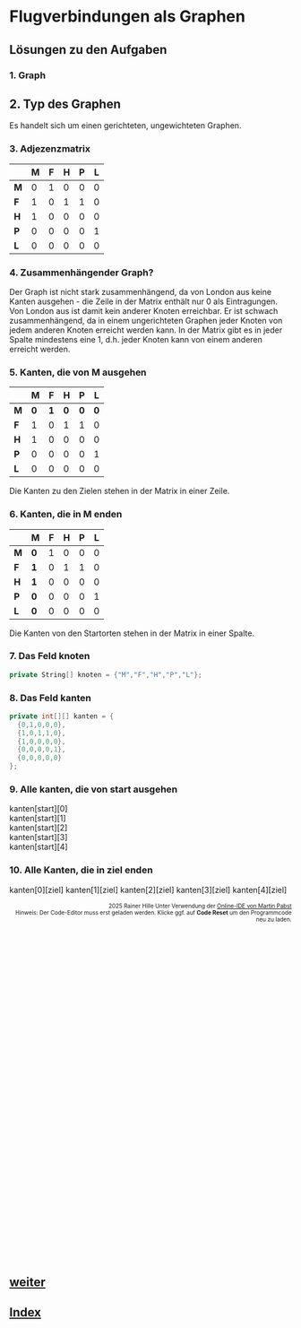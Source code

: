   <meta charset="utf-8" />
  <title>Informatik</title>
  <link rel="stylesheet" href="https://Hi2272.github.io/StyleMD.css">
 
# Flugverbindungen als Graphen
## Lösungen zu den Aufgaben
### 1. Graph  


## 2. Typ des Graphen
Es handelt sich um einen gerichteten, ungewichteten Graphen.

### 3. Adjezenzmatrix
   
||M|F|H|P|L|
|---|---|---|---|---|---|
|**M**|0|1|0|0|0|
|**F**|1|0|1|1|0|
|**H**|1|0|0|0|0|
|**P**|0|0|0|0|1|
|**L**|0|0|0|0|0|

### 4. Zusammenhängender Graph?
Der Graph ist nicht stark zusammenhängend, da von London aus keine Kanten ausgehen - die Zeile in der Matrix enthält nur 0 als Eintragungen. Von London aus ist damit kein anderer Knoten erreichbar.
Er ist schwach zusammenhängend, da in einem ungerichteten Graphen jeder Knoten von jedem anderen Knoten erreicht werden kann. In der Matrix gibt es in jeder Spalte mindestens eine 1, d.h. jeder Knoten kann von einem anderen erreicht werden.
### 5. Kanten, die von M ausgehen 
||M|F|H|P|L|
|---|---|---|---|---|---|
|**M**|**0**|**1**|**0**|**0**|**0**|
|**F**|1|0|1|1|0|
|**H**|1|0|0|0|0|
|**P**|0|0|0|0|1|
|**L**|0|0|0|0|0|

Die Kanten zu den Zielen stehen in der Matrix in einer Zeile.

### 6. Kanten, die in M enden
||M|F|H|P|L|
|---|---|---|---|---|---|
|**M**|**0**|1|0|0|0|
|**F**|**1**|0|1|1|0|
|**H**|**1**|0|0|0|0|
|**P**|**0**|0|0|0|1|
|**L**|**0**|0|0|0|0|

Die Kanten von den Startorten stehen in der Matrix in einer Spalte.

### 7. Das Feld knoten
```C++
private String[] knoten = {"M","F","H","P","L"};
```
### 8. Das Feld kanten
```C++
private int[][] kanten = {
  {0,1,0,0,0},
  {1,0,1,1,0},
  {1,0,0,0,0},
  {0,0,0,0,1},
  {0,0,0,0,0}
};
```
### 9. Alle kanten, die von start ausgehen
kanten[start][0]  
kanten[start][1]  
kanten[start][2]  
kanten[start][3]  
kanten[start][4]

### 10. Alle Kanten, die in ziel enden

kanten[0][ziel]
kanten[1][ziel]
kanten[2][ziel]
kanten[3][ziel]
kanten[4][ziel]









<div id="quelle" style="font-size: x-small; text-align: right;">
    2025 Rainer Hille  Unter Verwendung der  <a href='https://www.online-ide.de/'>Online-IDE von Martin Pabst</a><br>Hinweis: Der Code-Editor muss erst geladen werden. Klicke ggf. auf <b>Code Reset</b> um den Programmcode neu zu laden.

  </div>
  
  <section>
    <iframe
    srcdoc="<script>window.jo_doc = window.frameElement.textContent;</script><script src='https://Hi2272.github.io/include/js/includeide/includeIDE.js'></script>"
    width="100%" height="600" frameborder="0">
    {'id': 'Java', 'speed': 2000, 
    'withBottomPanel': true ,'withPCode': false ,'withConsole': true ,
    'withFileList': true ,'withErrorList': true}
    <script id="javaCode" type="plain/text" title="Graph.java" src="Graph.java"></script>
    <script id="javaCode" type="plain/text" title="Knoten.java" src="Knoten.java"></script>
    <script id="javaCode" type="plain/text" title="Main.java" src="Main.java"></script>
  </script>
   </iframe>
</section>

## [weiter](../03Kanten2/index.html)    
## [Index](../../../index.html)


